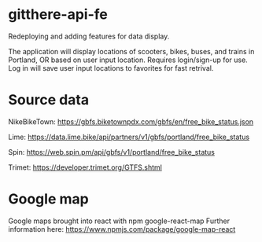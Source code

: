 # gitthere-api-fe
Redeploying and adding features for data display.

The application will display locations of scooters, bikes, buses, and trains in Portland, OR based on user input location. Requires login/sign-up for use. Log in will save user input locations to favorites for fast retrival.

# Source data
NikeBikeTown: https://gbfs.biketownpdx.com/gbfs/en/free_bike_status.json

Lime: https://data.lime.bike/api/partners/v1/gbfs/portland/free_bike_status

Spin: https://web.spin.pm/api/gbfs/v1/portland/free_bike_status

Trimet: https://developer.trimet.org/GTFS.shtml

# Google map
Google maps brought into react with npm google-react-map
Further information here: https://www.npmjs.com/package/google-map-react
